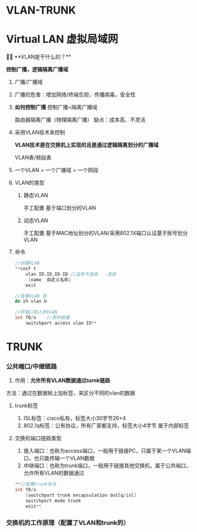 # VLAN-TRUNK

# Virtual LAN  虚拟局域网

<aside>
🙌🏻 **VLAN是干什么的？**

**控制广播，逻辑隔离广播域**

</aside>

1. 广播/广播域
2. 广播的危害：增加网络/终端负担，传播病毒，安全性
3. **如何控制广播**
控制广播=隔离广播域
    
    路由器隔离广播（物理隔离广播）
    缺点：成本高、不灵活
    
4. 采用VLAN技术来控制
    
    **VLAN技术是在交换机上实现的且是通过逻辑隔离划分的广播域**
    
    VLAN表/频段表
    
5. 一个VLAN = 一个广播域 = 一个网段
6. VLAN的类型
    1. 静态VLAN
        
        手工配置
        基于端口划分的VLAN
        
    2. 动态VLAN
        
        手工配置
        基于MAC地址划分的VLAN/采用802.1X端口认证基于账号划分VLAN
        
7. 命令
    
    ```cpp
    //创建VLAN
    **conf t
    	vlan ID,ID,ID-ID //逗号不连续， -连续
    	 [name  自定义名称]
    	exit
    
    //查看VLAN 表
    do sh vlan b
    
    //将端口加入到VLAN
    int f0/x    //思科锐捷
    	switchport access vlan ID**
    ```
    

# TRUNK

### 公共端口/中继链路

1. 作用：**允许所有VLAN数据通过turnk链路**

方法：通过在数据帧上加标签，来区分不同的vlan的数据

1. trunk标签
    1. ISL标签：cisco私有，标签大小30字节26+4
    2. 802.1q标签：公有协议，所有厂家都支持，标签大小4字节 属于内部标签 
2. 交换机端口链路类型
    1. 接入端口：也称为access端口，一般用于链接PC，只属于某一个VLAN端口，也只能传输一个VLAN数据
    2. 中继端口：也称为trunk端口，一般用于链接其他交换机，属于公共端口，允许所有VLAN的数据通过
    
    ```cpp
    **//配置trunk命令
    int f0/x
    	[switchport trunk encapsulation dotlq/isl]
    	switchport mode trunk
    	exit**
    ```
    

### 交换机的工作原理（配置了VLAN和trunk的）